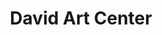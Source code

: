 ---
title: David Art Center
address: 3020 Arnoult Rd
city: Metairie
state: Louisiana
country: United States
phone: 504-888-3630
website: davidartcenter.com
weburl: http://www.davidartcenter.com
ecommerce: false
type: stores
---